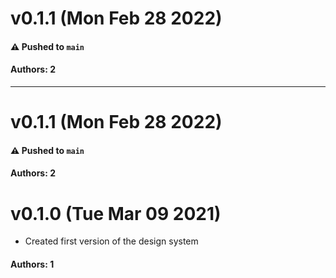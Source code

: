 # v0.1.1 (Mon Feb 28 2022)

#### ⚠️ Pushed to `main`

#### Authors: 2

---

# v0.1.1 (Mon Feb 28 2022)

#### ⚠️ Pushed to `main`

#### Authors: 2

# v0.1.0 (Tue Mar 09 2021)

- Created first version of the design system

#### Authors: 1
